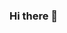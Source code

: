 ### Hi there 👋

<!--
**adityamms/adityamms** is a ✨ _special_ ✨ repository because its `README.md` (this file) appears on your GitHub profile.

H<h1 align="center">Hi 👋, I'm AdityaMms</h1>
<h3 align="center">A passionate software engineer from Indonesia</h3>
<img align="right" alt="Coding" width="400" src="https://www.google.com/search?q=animated+coding+gif&rlz=1C1VDKB_enID1029ID1029&sxsrf=ALiCzsaDOL7Vez2tiOgskk1P44oPhF4kKw:1668949729101&source=lnms&tbm=isch&sa=X&ved=2ahUKEwi5yICe6rz7AhW6xjgGHV8HCAoQ_AUoAXoECAIQAw&biw=1280&bih=569&dpr=1.5#imgrc=bm-5ttG2JLMj3M">

- 🌱 I’m currently learning **frameworks**

- 📫 How to reach me **adityamms86@gmail.com**

<h3 align="left">Connect with me:</h3>
<p align="left">
</p>

<h3 align="left">Languages and Tools:</h3>
<p align="left"> <a href="https://developer.mozilla.org/en-US/docs/Web/JavaScript" target="_blank" rel="noreferrer"> <img src="https://raw.githubusercontent.com/devicons/devicon/master/icons/javascript/javascript-original.svg" alt="javascript" width="40" height="40"/> </a> <a href="https://www.python.org" target="_blank" rel="noreferrer"> <img src="https://raw.githubusercontent.com/devicons/devicon/master/icons/python/python-original.svg" alt="python" width="40" height="40"/> </a> <a href="https://www.typescriptlang.org/" target="_blank" rel="noreferrer"> <img src="https://raw.githubusercontent.com/devicons/devicon/master/icons/typescript/typescript-original.svg" alt="typescript" width="40" height="40"/> </a> </p>

-->
